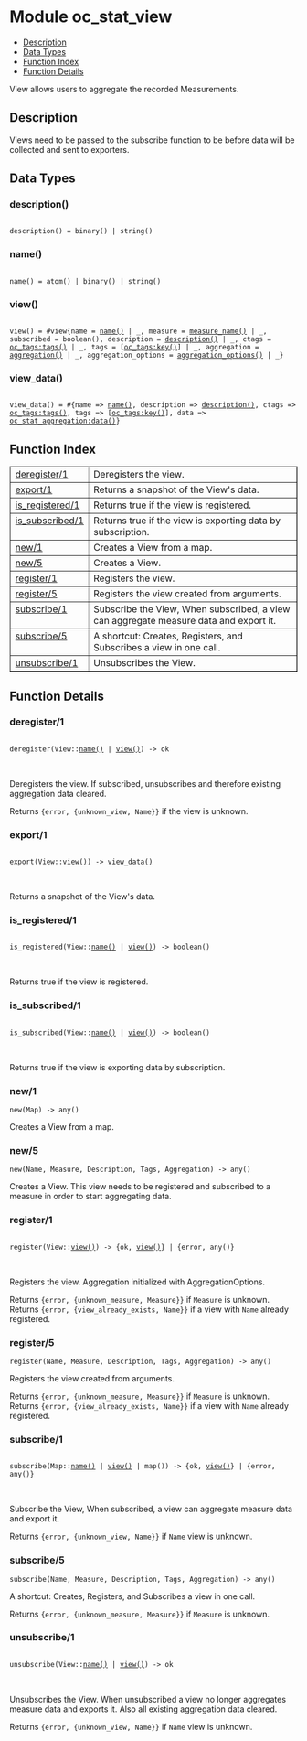 

# Module oc_stat_view #
* [Description](#description)
* [Data Types](#types)
* [Function Index](#index)
* [Function Details](#functions)

View allows users to aggregate the recorded Measurements.

<a name="description"></a>

## Description ##
Views need to be passed to the subscribe function to be before data will be
collected and sent to exporters.
<a name="types"></a>

## Data Types ##




### <a name="type-description">description()</a> ###


<pre><code>
description() = binary() | string()
</code></pre>




### <a name="type-name">name()</a> ###


<pre><code>
name() = atom() | binary() | string()
</code></pre>




### <a name="type-view">view()</a> ###


<pre><code>
view() = #view{name = <a href="#type-name">name()</a> | _, measure = <a href="#type-measure_name">measure_name()</a> | _, subscribed = boolean(), description = <a href="#type-description">description()</a> | _, ctags = <a href="oc_tags.md#type-tags">oc_tags:tags()</a> | _, tags = [<a href="oc_tags.md#type-key">oc_tags:key()</a>] | _, aggregation = <a href="#type-aggregation">aggregation()</a> | _, aggregation_options = <a href="#type-aggregation_options">aggregation_options()</a> | _}
</code></pre>




### <a name="type-view_data">view_data()</a> ###


<pre><code>
view_data() = #{name =&gt; <a href="#type-name">name()</a>, description =&gt; <a href="#type-description">description()</a>, ctags =&gt; <a href="oc_tags.md#type-tags">oc_tags:tags()</a>, tags =&gt; [<a href="oc_tags.md#type-key">oc_tags:key()</a>], data =&gt; <a href="oc_stat_aggregation.md#type-data">oc_stat_aggregation:data()</a>}
</code></pre>

<a name="index"></a>

## Function Index ##


<table width="100%" border="1" cellspacing="0" cellpadding="2" summary="function index"><tr><td valign="top"><a href="#deregister-1">deregister/1</a></td><td>
Deregisters the view.</td></tr><tr><td valign="top"><a href="#export-1">export/1</a></td><td>
Returns a snapshot of the View's data.</td></tr><tr><td valign="top"><a href="#is_registered-1">is_registered/1</a></td><td>
Returns true if the view is registered.</td></tr><tr><td valign="top"><a href="#is_subscribed-1">is_subscribed/1</a></td><td>
Returns true if the view is exporting data by subscription.</td></tr><tr><td valign="top"><a href="#new-1">new/1</a></td><td>
Creates a View from a map.</td></tr><tr><td valign="top"><a href="#new-5">new/5</a></td><td>
Creates a View.</td></tr><tr><td valign="top"><a href="#register-1">register/1</a></td><td>
Registers the view.</td></tr><tr><td valign="top"><a href="#register-5">register/5</a></td><td>
Registers the view created from arguments.</td></tr><tr><td valign="top"><a href="#subscribe-1">subscribe/1</a></td><td>
Subscribe the View, When subscribed, a view can aggregate measure data and export it.</td></tr><tr><td valign="top"><a href="#subscribe-5">subscribe/5</a></td><td>
A shortcut: Creates, Registers, and Subscribes a view in one call.</td></tr><tr><td valign="top"><a href="#unsubscribe-1">unsubscribe/1</a></td><td>
Unsubscribes the View.</td></tr></table>


<a name="functions"></a>

## Function Details ##

<a name="deregister-1"></a>

### deregister/1 ###

<pre><code>
deregister(View::<a href="#type-name">name()</a> | <a href="#type-view">view()</a>) -&gt; ok
</code></pre>
<br />

Deregisters the view. If subscribed, unsubscribes and therefore
existing aggregation data cleared.

Returns `{error, {unknown_view, Name}}` if the view is unknown.

<a name="export-1"></a>

### export/1 ###

<pre><code>
export(View::<a href="#type-view">view()</a>) -&gt; <a href="#type-view_data">view_data()</a>
</code></pre>
<br />

Returns a snapshot of the View's data.

<a name="is_registered-1"></a>

### is_registered/1 ###

<pre><code>
is_registered(View::<a href="#type-name">name()</a> | <a href="#type-view">view()</a>) -&gt; boolean()
</code></pre>
<br />

Returns true if the view is registered.

<a name="is_subscribed-1"></a>

### is_subscribed/1 ###

<pre><code>
is_subscribed(View::<a href="#type-name">name()</a> | <a href="#type-view">view()</a>) -&gt; boolean()
</code></pre>
<br />

Returns true if the view is exporting data by subscription.

<a name="new-1"></a>

### new/1 ###

`new(Map) -> any()`

Creates a View from a map.

<a name="new-5"></a>

### new/5 ###

`new(Name, Measure, Description, Tags, Aggregation) -> any()`

Creates a View. This view needs to be registered and subscribed to a measure
in order to start aggregating data.

<a name="register-1"></a>

### register/1 ###

<pre><code>
register(View::<a href="#type-view">view()</a>) -&gt; {ok, <a href="#type-view">view()</a>} | {error, any()}
</code></pre>
<br />

Registers the view. Aggregation initialized with AggregationOptions.

Returns `{error, {unknown_measure, Measure}}` if `Measure` is unknown.<br />
Returns `{error, {view_already_exists, Name}}` if a
view with `Name` already registered.

<a name="register-5"></a>

### register/5 ###

`register(Name, Measure, Description, Tags, Aggregation) -> any()`

Registers the view created from arguments.

Returns `{error, {unknown_measure, Measure}}` if `Measure` is unknown.<br />
Returns `{error, {view_already_exists, Name}}` if a
view with `Name` already registered.

<a name="subscribe-1"></a>

### subscribe/1 ###

<pre><code>
subscribe(Map::<a href="#type-name">name()</a> | <a href="#type-view">view()</a> | map()) -&gt; {ok, <a href="#type-view">view()</a>} | {error, any()}
</code></pre>
<br />

Subscribe the View, When subscribed, a view can aggregate measure data and export it.

Returns `{error, {unknown_view, Name}}` if `Name` view is unknown.

<a name="subscribe-5"></a>

### subscribe/5 ###

`subscribe(Name, Measure, Description, Tags, Aggregation) -> any()`

A shortcut: Creates, Registers, and Subscribes a view in one call.

Returns `{error, {unknown_measure, Measure}}` if `Measure` is unknown.

<a name="unsubscribe-1"></a>

### unsubscribe/1 ###

<pre><code>
unsubscribe(View::<a href="#type-name">name()</a> | <a href="#type-view">view()</a>) -&gt; ok
</code></pre>
<br />

Unsubscribes the View. When unsubscribed a view no longer aggregates measure data
and exports it. Also all existing aggregation data cleared.

Returns `{error, {unknown_view, Name}}` if `Name` view is unknown.

